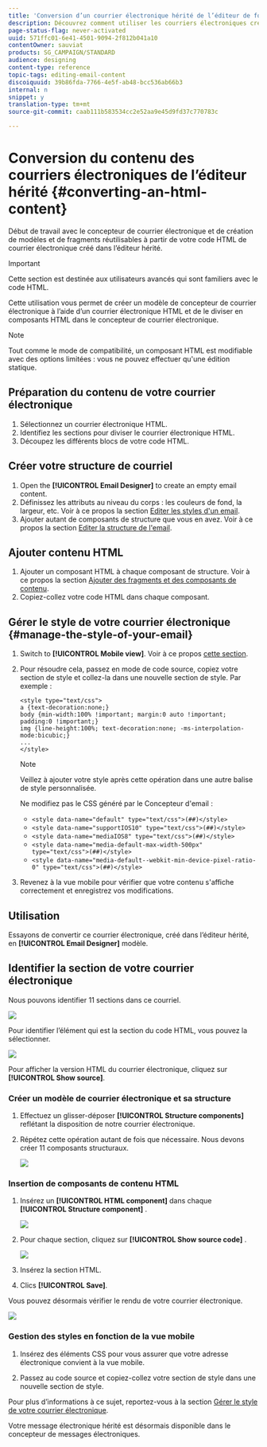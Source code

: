 ```yaml
---
title: 'Conversion d’un courrier électronique hérité de l’éditeur de formulaires dans le concepteur de courrier électronique '
description: Découvrez comment utiliser les courriers électroniques créés dans l’Editeur hérité Courriel au concepteur de courriers électroniques.
page-status-flag: never-activated
uuid: 571ffc01-6e41-4501-9094-2f812b041a10
contentOwner: sauviat
products: SG_CAMPAIGN/STANDARD
audience: designing
content-type: reference
topic-tags: editing-email-content
discoiquuid: 39b86fda-7766-4e5f-ab48-bcc536ab66b3
internal: n
snippet: y
translation-type: tm+mt
source-git-commit: caab111b583534cc2e52aa9e45d9fd37c770783c

---
```



# Conversion du contenu des courriers électroniques de l’éditeur hérité {#converting-an-html-content}

Début de travail avec le concepteur de courrier électronique et de création de modèles et de fragments réutilisables à partir de votre code HTML de courrier électronique créé dans l’éditeur hérité.

>[!IMPORTANT]
>
>Cette section est destinée aux utilisateurs avancés qui sont familiers avec le code HTML.

Cette utilisation vous permet de créer un modèle de concepteur de courrier électronique à l’aide d’un courrier électronique HTML et de le diviser en composants HTML dans le concepteur de courrier électronique.

>[!NOTE]
>
>Tout comme le mode de compatibilité, un composant HTML est modifiable avec des options limitées : vous ne pouvez effectuer qu&#39;une édition statique.

## Préparation du contenu de votre courrier électronique

1. Sélectionnez un courrier électronique HTML.
1. Identifiez les sections pour diviser le courrier électronique HTML.
1. Découpez les différents blocs de votre code HTML.

## Créer votre structure de courriel

1. Open the **[!UICONTROL Email Designer]**  to create an empty email content.
1. Définissez les attributs au niveau du corps : les couleurs de fond, la largeur, etc. Voir à ce propos la section [Editer les styles d&#39;un email](../../designing/using/styles.md).
1. Ajouter autant de composants de structure que vous en avez. Voir à ce propos la section [Editer la structure de l&#39;email](../../designing/using/designing-from-scratch.md#defining-the-email-structure).

## Ajouter contenu HTML

1. Ajouter un composant HTML à chaque composant de structure. Voir à ce propos la section [Ajouter des fragments et des composants de contenu](../../designing/using/designing-from-scratch.md#defining-the-email-structure).
1. Copiez-collez votre code HTML dans chaque composant.

## Gérer le style de votre courrier électronique {#manage-the-style-of-your-email}

1. Switch to **[!UICONTROL Mobile view]**. Voir à ce propos [cette section](../../designing/using/plain-text-html-modes.md#switching-to-mobile-view).

1. Pour résoudre cela, passez en mode de code source, copiez votre section de style et collez-la dans une nouvelle section de style. Par exemple :

   ```
   <style type="text/css">
   a {text-decoration:none;}
   body {min-width:100% !important; margin:0 auto !important; padding:0 !important;}
   img {line-height:100%; text-decoration:none; -ms-interpolation-mode:bicubic;}
   ...
   </style>
   ```

   >[!NOTE]
   >
   >Veillez à ajouter votre style après cette opération dans une autre balise de style personnalisée.
   >
   >Ne modifiez pas le CSS généré par le Concepteur d&#39;email :
   >
   >* `<style data-name="default" type="text/css">(##)</style>`
   >* `<style data-name="supportIOS10" type="text/css">(##)</style>`
   >* `<style data-name="mediaIOS8" type="text/css">(##)</style>`
   >* `<style data-name="media-default-max-width-500px" type="text/css">(##)</style>`
   >* `<style data-name="media-default--webkit-min-device-pixel-ratio-0" type="text/css">(##)</style>`


1. Revenez à la vue mobile pour vérifier que votre contenu s&#39;affiche correctement et enregistrez vos modifications.

## Utilisation

Essayons de convertir ce courrier électronique, créé dans l’éditeur hérité, en **[!UICONTROL Email Designer]** modèle.

## Identifier la section de votre courrier électronique

Nous pouvons identifier 11 sections dans ce courriel.

![](assets/html-dce-view-mail.png)

Pour identifier l’élément qui est la section du code HTML, vous pouvez la sélectionner.

![](assets/breadcrumbs.png)

Pour afficher la version HTML du courrier électronique, cliquez sur **[!UICONTROL Show source]**.

### Créer un modèle de courrier électronique et sa structure

1. Effectuez un glisser-déposer **[!UICONTROL Structure components]** reflétant la disposition de notre courrier électronique.

1. Répétez cette opération autant de fois que nécessaire. Nous devons créer 11 composants structuraux.

   ![](assets/structure-components-migration.png)

### Insertion de composants de contenu HTML

1. Insérez un **[!UICONTROL HTML component]** dans chaque **[!UICONTROL Structure component]** .

   ![](assets/html-components.png)

1. Pour chaque section, cliquez sur **[!UICONTROL Show source code]** .

   ![](assets/show-source-code.png)

1. Insérez la section HTML.

1. Clics **[!UICONTROL Save]**.

Vous pouvez désormais vérifier le rendu de votre courrier électronique.

![](assets/migrated-email-result.png)

### Gestion des styles en fonction de la vue mobile

1. Insérez des éléments CSS pour vous assurer que votre adresse électronique convient à la vue mobile.

1. Passez au code source et copiez-collez votre section de style dans une nouvelle section de style.

Pour plus d’informations à ce sujet, reportez-vous à la section [Gérer le style de votre courrier électronique](#manage-the-style-of-your-email).

Votre message électronique hérité est désormais disponible dans le concepteur de messages électroniques.
